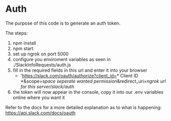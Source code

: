 # Auth 

The purpose of this code is to generate an auth token.

The steps: 
1) npm install
2) npm start
3) set up ngrok on port 5000
4) configure you enviroment variables as seen in ./SlackInfoRequests/auth.js
5) fill in the required fields in this url and enter it into your browser
    - 'https://slack.com/oauth/authorize?client_id=* Client ID *&scope=*space seperate wanted permission*&redirect_uri=*ngrok url for this server/slack/auth*
6) the token will now appear in the console, copy it into our .env variables online where you want it

Refer to the docs for a more detailed explanation as to what is happening: https://api.slack.com/docs/oauth